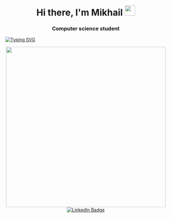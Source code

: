 <h1 align="center">Hi there, I'm Mikhail</a> 
<img src="https://github.com/blackcater/blackcater/raw/main/images/Hi.gif" height="32"/></h1>
<h3 align="center">Computer science student</h3>

[![Typing SVG](https://readme-typing-svg.herokuapp.com?color=%2336BCF7&lines=I'm+glad+to+see+you)](https://git.io/typing-svg)

<div id="header" align="center">
  <img src="https://i.giphy.com/media/v1.Y2lkPTc5MGI3NjExNTlkbTVwdWx2eGYyZnZ4eHE2c2VzM2tzZjYycXJrZWo0dXRhaDNpYiZlcD12MV9pbnRlcm5hbF9naWZfYnlfaWQmY3Q9cw/3kPDmoWdBpQPNhCnUG/giphy.gif" width="500"/>
</div>

<div id="badges" align="center">
  <a href="https://t.me/vertoletek_jimmi">
    <img src="https://img.shields.io/badge/Telegram-blue?style=for-the-badge&logo=telegram&logoColor=white" alt="LinkedIn Badge"/>
  </a>
</div>
<div align="center">
<img src="https://komarev.com/ghpvc/?username=100serious100&style=flat-square&color=blue" alt=""/>
</div>
